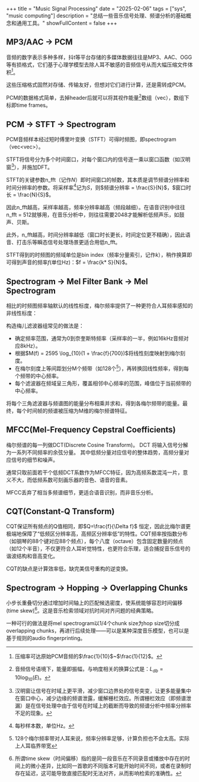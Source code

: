 +++
title = "Music Signal Processing"
date = "2025-02-06"
tags = ["sys", "music computing"]
description = "总结一些音乐信号处理、频谱分析的基础概念和通用工具。"
showFullContent = false
+++

## MP3/AAC -> PCM
音频的数字表示多种多样，抖t等平台存储的多媒体数据往往是MP3、AAC、OGG等有损格式，它们基于心理学模型去除人耳不敏感的音频信号从而大幅压缩文件体积[^4]。

这些压缩格式固然对存储、传输友好，但想对它们进行计算，还是需转成PCM。

PCM的数据格式简单，去掉header后就可以将其视作能量[^5]数组（vec<f32>），数组下标即time frames。

## PCM -> STFT -> Spectrogram
PCM音频样本经过短时傅里叶变换（STFT）可得时频图，即spectrogram（vec<vec<float>>）。

STFT将信号分为多个时间窗口，对每个窗口内的信号逐一乘以窗口函数（如汉明窗[^1]），并施加DFT。

STFT的关键参数n_fft（记作$N$）即时间窗口的帧数，其本质是调节频谱分辨率和时间分辨率的参数。将采样率[^2]记为$S$，则$频谱分辨率 = \frac{S}{N}$，$窗口时长 = \frac{N}{S}$。

因此n_fft越高，采样率越高，频率分辨率越高（频段越细）。在语音识别中往往n_fft = 512就够用，在音乐分析中，则往往需要2048才能解析低频声乐，如鼓声、贝斯。

此外，n_fft越高，时间分辨率越低（窗口时长更长，时间定位更不精确），因此语音、打击乐等瞬态信号处理场景更适合用低n_fft。

STFT得到的时频图的频域单位是bin index（频率分量索引，记作$k$），稍作换算即可得到声音的频率$f$(单位Hz)：$f = \frac{k* S}{N}$。

## Spectrogram -> Mel Filter Bank -> Mel Spectrogram
相比的时频图频率轴默认的线性标度，梅尔频率提供了一种更符合人耳频率感知的非线性标度：

构造梅儿滤波器组常见的做法是：
- 确定频率范围，通常为0到奈奎斯特频率（采样率的一半，例如16kHz音频对应8kHz）。
- 根据$M(f) = 2595 \log_{10}(1 + \frac{f}{700})$将线性刻度映射到梅尔刻度。
- 在梅尔刻度上等间距划分M个频带（如128个[^3]），再转换回线性频率，得到每个频带的中心频率。
- 每个滤波器在频域呈三角形，覆盖相邻中心频率的范围，峰值位于当前频带的中心频率。

将每个三角滤波器与频谱图的能量分布相乘并求和，得到各梅尔频带的能量。最终，每个时间帧的频谱被压缩为M维的梅尔频谱特征。

## MFCC(Mel-Frequency Cepstral Coefficients)
梅尔频谱的每一列做DCT(Discrete Cosine Transform)。
DCT 将输入信号分解为一系列不同频率的余弦分量。
其中低频分量对应信号的整体趋势，高频分量对应信号的细节和噪声。

通常只取前面若干个低频DCT系数作为MFCC特征，因为高频系数混沌一片，意义不大，而低频系数可刻画乐器的音色、语音的音素。

MFCC丢弃了相当多频谱细节，更适合语音识别，而非音乐分析。

## CQT(Constant-Q Transform)
CQT保证所有频点的Q值相同，即$Q=\frac{f}{\Delta f}$ 恒定，因此比梅尔谱更极端地保障了“低频区分辨率高，高频区分辨率低”的特性。CQT频率按指数分布（如钢琴的88个键对应88个频点），每个八度（octave）包含固定数量的频点（如12个半音），不仅更符合人耳听觉特性，也更符合乐理，适合捕捉音乐信号的谐波结构和音高变化。

CQT的缺点是计算效率低，缺完美信号重构的逆变换。

## Spectrogram -> Hopping -> Overlapping Chunks
小步长重叠切分通过增加时间轴上的匹配候选密度，使系统能够容忍时间偏移(time skew)[^6]。这是音乐检索领域对抗时间对齐问题的经典策略。

一种可行的做法是将mel spectrogram以1/4个chunk size为hop size切分成overlapping chunks，再进行后续处理——可以是某种深度音乐模型，也可以是基于规则的audio fingerprinting。

[^1]: 汉明窗让信号在时域上更平滑，减少窗口边界处的信号突变，让更多能量集中在窗口中心，减少边缘的频谱泄露，缓解栅栏效应。所谓栅栏效应（即频谱泄漏）是在信号处理中由于信号在时域上的截断而导致的频谱分析中频率分辨率不足的现象。
[^2]: 每秒样本数，单位Hz。
[^3]: 128个梅尔频率带对人耳来说，频率分辨率足够，计算负担也不会太高。实际上人耳临界带宽
[^4]: 压缩率可达原始PCM音频的$\frac{1}{10}$~$\frac{1}{12}$。
[^5]: 音频信号语境下，能量即振幅，与响度相关的换算公式是：$L_{db} = 10 \log_{10}(E)$。
[^6]: 所谓time skew（时间偏移）指的是同一段音乐在不同录音或播放中存在的时间上的微小差异，比如同一首歌的不同版本可能开始时间不同，或者在录制时存在延迟，这可能导致直接匹配时无法对齐，从而影响检索的准确性。
